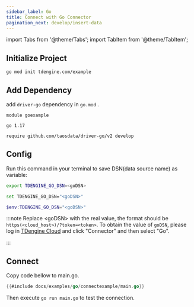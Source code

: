 ```yaml
---
sidebar_label: Go
title: Connect with Go Connector
pagination_next: develop/insert-data
---
```


import Tabs from '@theme/Tabs';
import TabItem from '@theme/TabItem';

## Initialize Project

```
go mod init tdengine.com/example
```

## Add Dependency

add `driver-go` dependency in `go.mod` .

```go-mod title="go.mod"
module goexample

go 1.17

require github.com/taosdata/driver-go/v2 develop
```

## Config

Run this command in your terminal to save DSN(data source name) as variable:

<Tabs defaultValue="bash">
<TabItem value="bash" label="Bash">

```bash
export TDENGINE_GO_DSN=<goDSN>
```

</TabItem>
<TabItem value="cmd" label="CMD">

```bash
set TDENGINE_GO_DSN="<goDSN>"
```

</TabItem>
<TabItem value="powershell" label="Powershell">

```powershell
$env:TDENGINE_GO_DSN="<goDSN>"
```

</TabItem>
</Tabs>


<!-- exclude -->
:::note
Replace <goDSN\> with the real value, the format should be `https(<cloud_host>)/?token=<token>`.
To obtain the value of `goDSN`, please log in [TDengine Cloud](https://cloud.tdengine.com) and click "Connector" and then select "Go".

:::
<!-- exclude-end -->

## Connect

Copy code bellow to main.go.

```go title="main.go"
{{#include docs/examples/go/connectexample/main.go}}
```

Then execute `go run main.go` to test the connection.
